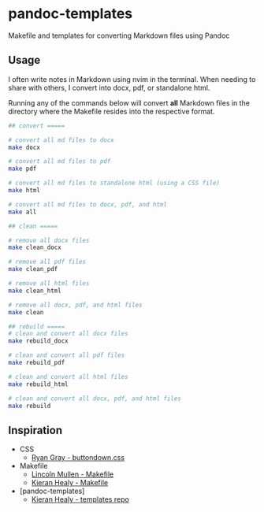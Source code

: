 # pandoc-templates
Makefile and templates for converting Markdown files using Pandoc

## Usage
I often write notes in Markdown using nvim in the terminal.  When needing to share with others, I convert into docx, pdf, or standalone html.

Running any of the commands below will convert **all** Markdown files in the directory where the Makefile resides into the respective format.

```bash
## convert =====

# convert all md files to docx
make docx

# convert all md files to pdf
make pdf

# convert all md files to standalone html (using a CSS file)
make html

# convert all md files to docx, pdf, and html
make all

## clean =====

# remove all docx files
make clean_docx

# remove all pdf files
make clean_pdf

# remove all html files
make clean_html

# remove all docx, pdf, and html files
make clean

## rebuild =====
# clean and convert all docx files
make rebuild_docx

# clean and convert all pdf files
make rebuild_pdf

# clean and convert all html files
make rebuild_html

# clean and convert all docx, pdf, and html files
make rebuild

```

## Inspiration
* CSS
    * [Ryan Gray - buttondown.css](https://gist.github.com/ryangray/1882525)
* Makefile
    * [Lincoln Mullen - Makefile](https://gist.github.com/lmullen/3767386)
    * [Kieran Healy - Makefile](https://github.com/kjhealy/pandoc-templates/blob/master/makefile/Makefile)
* [pandoc-templates]
    * [Kieran Healy - templates repo](https://github.com/kjhealy/pandoc-templates)
